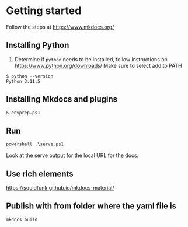 # Getting started

Follow the steps at https://www.mkdocs.org/

## Installing Python
1. Determine if `python` needs to be installed, follow instructions on https://www.python.org/downloads/ Make sure to select add to PATH

```
$ python --version
Python 3.11.5
```

## Installing Mkdocs and plugins

```ps
& envprep.ps1
```

## Run 
```ps
powershell .\serve.ps1
```

Look at the serve output for the local URL for the docs.


## Use rich elements
https://squidfunk.github.io/mkdocs-material/

## Publish with from folder where the yaml file is
```
mkdocs build
```

